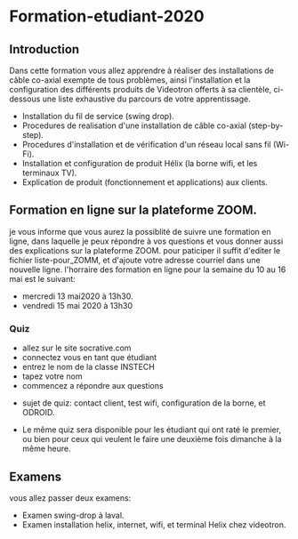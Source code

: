 # Formation-etudiant-2020

## Introduction

  Dans cette formation vous allez apprendre à réaliser des installations de câble co-axial exempte de tous problèmes,
  ainsi l'installation et la configuration des différents produits de Videotron offerts à sa clientèle, ci-dessous une liste
  exhaustive du parcours de votre apprentissage.

- Installation du fil de service (swing drop).
- Procedures de realisation d'une installation de câble co-axial (step-by-step).
- Procedures d'installation et de vérification d'un réseau local sans fil (Wi-Fi).
- Installation et configuration de produit Hélix (la borne wifi, et les terminaux TV).
- Explication de produit (fonctionnement et applications) aux clients.


## Formation en ligne sur la plateforme ZOOM.
 je vous informe que vous aurez la possiblité de suivre une formation en ligne, dans laquelle je peux répondre à vos questions et vous donner aussi des explications sur la plateforme ZOOM. pour paticiper il suffit d'editer le fichier liste-pour_ZOMM, et d'ajoute votre adresse courriel dans une nouvelle ligne.
 l'horraire des formation en ligne pour la semaine du 10 au 16 mai est le suivant:
 
  - mercredi 13 mai2020 à 13h30.
  - vendredi 15 mai 2020 à 13h30

 

  
### Quiz


+ allez sur le site socrative.com
+ connectez vous en tant que étudiant
+ entrez le nom de la classe INSTECH
+ tapez votre nom
+ commencez a répondre aux questions
- sujet de quiz: contact client, test wifi, configuration de la borne, et ODROID.

- Le même quiz sera disponible pour les étudiant qui ont raté le premier, ou bien pour ceux qui veulent le faire une deuxième fois dimanche à la même heure.



## Examens
  vous allez passer deux examens:

- Examen swing-drop à laval.
- Examen installation helix, internet, wifi, et terminal Helix chez videotron.
